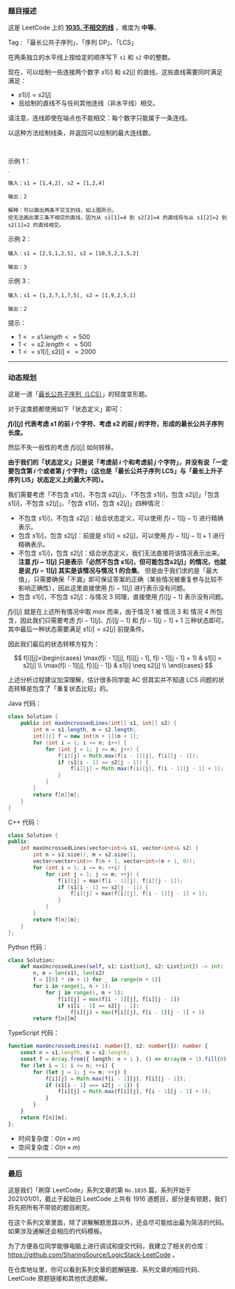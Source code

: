 ### 题目描述

这是 LeetCode 上的 **[1035. 不相交的线](https://leetcode-cn.com/problems/uncrossed-lines/solution/gong-shui-san-xie-noxiang-xin-ke-xue-xi-bkaas/)** ，难度为 **中等**。

Tag : 「最长公共子序列」、「序列 DP」、「LCS」



在两条独立的水平线上按给定的顺序写下 `s1` 和 `s2` 中的整数。

现在，可以绘制一些连接两个数字 $s1[i]$ 和 $s2[j]$ 的直线，这些直线需要同时满足满足：

*  $s1[i] = s2[j]$
* 且绘制的直线不与任何其他连线（非水平线）相交。

请注意，连线即使在端点也不能相交：每个数字只能属于一条连线。

以这种方法绘制线条，并返回可以绘制的最大连线数。

 

示例 1：

<img src="https://assets.leetcode-cn.com/aliyun-lc-upload/uploads/2019/04/28/142.png" style="zoom:18%;" />

```
输入：s1 = [1,4,2], s2 = [1,2,4]

输出：2

解释：可以画出两条不交叉的线，如上图所示。 
但无法画出第三条不相交的直线，因为从 s1[1]=4 到 s2[2]=4 的直线将与从 s1[2]=2 到 s2[1]=2 的直线相交。
```
示例 2：
```
输入：s1 = [2,5,1,2,5], s2 = [10,5,2,1,5,2]

输出：3
```
示例 3：
```
输入：s1 = [1,3,7,1,7,5], s2 = [1,9,2,5,1]

输出：2
```

提示：
* $1 <= s1.length <= 500$
* $1 <= s2.length <= 500$
* $1 <= s1[i], s2[i] <= 2000$

---

### 动态规划

这是一道「[最长公共子序列（LCS）](https://leetcode-cn.com/problems/longest-common-subsequence/solution/gong-shui-san-xie-zui-chang-gong-gong-zi-xq0h/)」的轻度变形题。

对于这类题都使用如下「状态定义」即可：

**$f[i][j]$ 代表考虑 $s1$ 的前 $i$ 个字符、考虑 $s2$ 的前 $j$ 的字符，形成的最长公共子序列长度。**

然后不失一般性的考虑 $f[i][j]$ 如何转移。

**由于我们的「状态定义」只是说「考虑前 $i$ 个和考虑前 $j$ 个字符」，并没有说「一定要包含第 $i$ 个或者第 $j$ 个字符」（这也是「最长公共子序列 LCS」与「最长上升子序列 LIS」状态定义上的最大不同）。**

我们需要考虑「不包含 $s1[i]$，不包含 $s2[j]$」、「不包含 $s1[i]$，包含 $s2[j]$」「包含 $s1[i]$，不包含 $s2[j]$」、「包含 $s1[i]$，包含 $s2[j]$」四种情况：

 * 不包含 $s1[i]$，不包含 $s2[j]$：结合状态定义，可以使用 $f[i - 1][j - 1]$ 进行精确表示。
 * 包含 $s1[i]$，包含 $s2[j]$：前提是 $s1[i] = s2[j]$，可以使用 $f[i - 1][j - 1] + 1$ 进行精确表示。
 * 不包含 $s1[i]$，包含 $s2[j]$：结合状态定义，我们无法直接将该情况表示出来。
    **注意 $f[i - 1][j]$ 只是表示「必然不包含 $s1[i]$，但可能包含$s2[j]$」的情况，也就是说 $f[i - 1][j]$ 其实是该情况与情况 $1$ 的合集**。
    但是由于我们求的是「最大值」，只需要确保「不漏」即可保证答案的正确（某些情况被重复参与比较不影响正确性），因此这里直接使用 $f[i - 1][j]$ 进行表示没有问题。
* 包含 $s1[i]$，不包含 $s2[j]$：与情况 $3$ 同理，直接使用 $f[i][j - 1]$ 表示没有问题。

$f[i][j]$ 就是在上述所有情况中取 $max$ 而来，由于情况 $1$ 被 情况 $3$ 和 情况 $4$ 所包含，因此我们只需要考虑 $f[i - 1][j]$、$f[i][j -1]$ 和 $f[i - 1][j - 1] + 1$ 三种状态即可，其中最后一种状态需要满足 $s1[i] = s2[j]$ 前提条件。

因此我们最后的状态转移方程为：

$$
f[i][j]=\begin{cases}
\max(f[i - 1][j], f[i][j - 1], f[i - 1][j - 1] + 1) & s1[i] = s2[j] \\
\max(f[i - 1][j], f[i][j - 1]) & s1[i] \neq s2[j] \\
\end{cases}
$$

上述分析过程建议加深理解，估计很多同学能 AC 但其实并不知道 LCS 问题的状态转移是包含了「重复状态比较」的。

Java 代码：
```Java
class Solution {
    public int maxUncrossedLines(int[] s1, int[] s2) {
        int n = s1.length, m = s2.length;
        int[][] f = new int[n + 1][m + 1];
        for (int i = 1; i <= n; i++) {
            for (int j = 1; j <= m; j++) {
                f[i][j] = Math.max(f[i - 1][j], f[i][j - 1]);
                if (s1[i - 1] == s2[j - 1]) {
                    f[i][j] = Math.max(f[i][j], f[i - 1][j - 1] + 1);
                }
            }
        }
        return f[n][m];
    }
}
```
C++ 代码：
```C++
class Solution {
public:
    int maxUncrossedLines(vector<int>& s1, vector<int>& s2) {
        int n = s1.size(), m = s2.size();
        vector<vector<int>> f(n + 1, vector<int>(m + 1, 0));
        for (int i = 1; i <= n; ++i) {
            for (int j = 1; j <= m; ++j) {
                f[i][j] = max(f[i - 1][j], f[i][j - 1]);
                if (s1[i - 1] == s2[j - 1]) {
                    f[i][j] = max(f[i][j], f[i - 1][j - 1] + 1);
                }
            }
        }
        return f[n][m];
    }
};
```
Python 代码：
```Python
class Solution:
    def maxUncrossedLines(self, s1: List[int], s2: List[int]) -> int:
        n, m = len(s1), len(s2)
        f = [[0] * (m + 1) for _ in range(n + 1)]
        for i in range(1, n + 1):
            for j in range(1, m + 1):
                f[i][j] = max(f[i - 1][j], f[i][j - 1])
                if s1[i - 1] == s2[j - 1]:
                    f[i][j] = max(f[i][j], f[i - 1][j - 1] + 1)
        return f[n][m]
```
TypeScript 代码：
```TypeScript
function maxUncrossedLines(s1: number[], s2: number[]): number {
    const n = s1.length, m = s2.length;
    const f = Array.from({ length: n + 1 }, () => Array(m + 1).fill(0));
    for (let i = 1; i <= n; ++i) {
        for (let j = 1; j <= m; ++j) {
            f[i][j] = Math.max(f[i - 1][j], f[i][j - 1]);
            if (s1[i - 1] === s2[j - 1]) {
                f[i][j] = Math.max(f[i][j], f[i - 1][j - 1] + 1);
            }
        }
    }
    return f[n][m];
};
```
* 时间复杂度：$O(n \times m)$
* 空间复杂度：$O(n \times m)$

---

### 最后

这是我们「刷穿 LeetCode」系列文章的第 `No.1035` 篇，系列开始于 2021/01/01，截止于起始日 LeetCode 上共有 1916 道题目，部分是有锁题，我们将先把所有不带锁的题目刷完。

在这个系列文章里面，除了讲解解题思路以外，还会尽可能给出最为简洁的代码。如果涉及通解还会相应的代码模板。

为了方便各位同学能够电脑上进行调试和提交代码，我建立了相关的仓库：https://github.com/SharingSource/LogicStack-LeetCode 。

在仓库地址里，你可以看到系列文章的题解链接、系列文章的相应代码、LeetCode 原题链接和其他优选题解。


